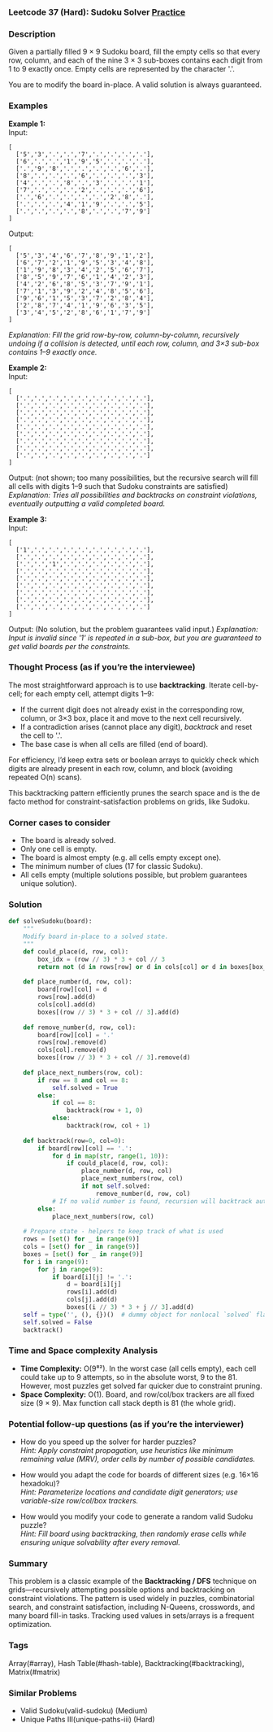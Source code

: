 ### Leetcode 37 (Hard): Sudoku Solver [Practice](https://leetcode.com/problems/sudoku-solver)

### Description  
Given a partially filled 9 × 9 Sudoku board, fill the empty cells so that every row, column, and each of the nine 3 × 3 sub-boxes contains each digit from 1 to 9 exactly once. Empty cells are represented by the character '.'.

You are to modify the board in-place. A valid solution is always guaranteed.

### Examples  

**Example 1:**  
Input:  
```
[
  ['5','3','.','.','7','.','.','.','.'],
  ['6','.','.','1','9','5','.','.','.'],
  ['.','9','8','.','.','.','.','6','.'],
  ['8','.','.','.','6','.','.','.','3'],
  ['4','.','.','8','.','3','.','.','1'],
  ['7','.','.','.','2','.','.','.','6'],
  ['.','6','.','.','.','.','2','8','.'],
  ['.','.','.','4','1','9','.','.','5'],
  ['.','.','.','.','8','.','.','7','9']
]
```
Output:  
```
[
  ['5','3','4','6','7','8','9','1','2'],
  ['6','7','2','1','9','5','3','4','8'],
  ['1','9','8','3','4','2','5','6','7'],
  ['8','5','9','7','6','1','4','2','3'],
  ['4','2','6','8','5','3','7','9','1'],
  ['7','1','3','9','2','4','8','5','6'],
  ['9','6','1','5','3','7','2','8','4'],
  ['2','8','7','4','1','9','6','3','5'],
  ['3','4','5','2','8','6','1','7','9']
]
```
*Explanation: Fill the grid row-by-row, column-by-column, recursively undoing if a collision is detected, until each row, column, and 3×3 sub-box contains 1–9 exactly once.*

**Example 2:**  
Input:  
```
[
  ['.','.','.','.','.','.','.','.','.'],
  ['.','.','.','.','.','.','.','.','.'],
  ['.','.','.','.','.','.','.','.','.'],
  ['.','.','.','.','.','.','.','.','.'],
  ['.','.','.','.','.','.','.','.','.'],
  ['.','.','.','.','.','.','.','.','.'],
  ['.','.','.','.','.','.','.','.','.'],
  ['.','.','.','.','.','.','.','.','.'],
  ['.','.','.','.','.','.','.','.','.']
]
```
Output: (not shown; too many possibilities, but the recursive search will fill all cells with digits 1–9 such that Sudoku constraints are satisfied)
*Explanation: Tries all possibilities and backtracks on constraint violations, eventually outputting a valid completed board.*

**Example 3:**  
Input:  
```
[
  ['1','.','.','.','.','.','.','.','.'],
  ['.','.','.','.','.','.','.','.','.'],
  ['.','.','1','.','.','.','.','.','.'],
  ['.','.','.','.','.','.','.','.','.'],
  ['.','.','.','.','.','.','.','.','.'],
  ['.','.','.','.','.','.','.','.','.'],
  ['.','.','.','.','.','.','.','.','.'],
  ['.','.','.','.','.','.','.','.','.'],
  ['.','.','.','.','.','.','.','.','.']
]
```
Output: (No solution, but the problem guarantees valid input.)
*Explanation: Input is invalid since '1' is repeated in a sub-box, but you are guaranteed to get valid boards per the constraints.*

### Thought Process (as if you’re the interviewee)  
The most straightforward approach is to use **backtracking**. Iterate cell-by-cell; for each empty cell, attempt digits 1–9:
- If the current digit does not already exist in the corresponding row, column, or 3×3 box, place it and move to the next cell recursively.
- If a contradiction arises (cannot place any digit), *backtrack* and reset the cell to '.'.
- The base case is when all cells are filled (end of board).

For efficiency, I’d keep extra sets or boolean arrays to quickly check which digits are already present in each row, column, and block (avoiding repeated O(n) scans).

This backtracking pattern efficiently prunes the search space and is the de facto method for constraint-satisfaction problems on grids, like Sudoku.

### Corner cases to consider  
- The board is already solved.
- Only one cell is empty.
- The board is almost empty (e.g. all cells empty except one).
- The minimum number of clues (17 for classic Sudoku).
- All cells empty (multiple solutions possible, but problem guarantees unique solution).

### Solution

```python
def solveSudoku(board):
    """
    Modify board in-place to a solved state.
    """
    def could_place(d, row, col):
        box_idx = (row // 3) * 3 + col // 3
        return not (d in rows[row] or d in cols[col] or d in boxes[box_idx])
    
    def place_number(d, row, col):
        board[row][col] = d
        rows[row].add(d)
        cols[col].add(d)
        boxes[(row // 3) * 3 + col // 3].add(d)
        
    def remove_number(d, row, col):
        board[row][col] = '.'
        rows[row].remove(d)
        cols[col].remove(d)
        boxes[(row // 3) * 3 + col // 3].remove(d)
        
    def place_next_numbers(row, col):
        if row == 8 and col == 8:
            self.solved = True
        else:
            if col == 8:
                backtrack(row + 1, 0)
            else:
                backtrack(row, col + 1)
        
    def backtrack(row=0, col=0):
        if board[row][col] == '.':
            for d in map(str, range(1, 10)):
                if could_place(d, row, col):
                    place_number(d, row, col)
                    place_next_numbers(row, col)
                    if not self.solved:
                        remove_number(d, row, col)
            # If no valid number is found, recursion will backtrack automatically
        else:
            place_next_numbers(row, col)
    
    # Prepare state - helpers to keep track of what is used
    rows = [set() for _ in range(9)]
    cols = [set() for _ in range(9)]
    boxes = [set() for _ in range(9)]
    for i in range(9):
        for j in range(9):
            if board[i][j] != '.':
                d = board[i][j]
                rows[i].add(d)
                cols[j].add(d)
                boxes[(i // 3) * 3 + j // 3].add(d)
    self = type('', (), {})()  # dummy object for nonlocal `solved` flag
    self.solved = False
    backtrack()
```

### Time and Space complexity Analysis  

- **Time Complexity:** O(9⁸²). In the worst case (all cells empty), each cell could take up to 9 attempts, so in the absolute worst, 9 to the 81. However, most puzzles get solved far quicker due to constraint pruning.
- **Space Complexity:** O(1). Board, and row/col/box trackers are all fixed size (9 × 9). Max function call stack depth is 81 (the whole grid).

### Potential follow-up questions (as if you’re the interviewer)  

- How do you speed up the solver for harder puzzles?  
  *Hint: Apply constraint propagation, use heuristics like minimum remaining value (MRV), order cells by number of possible candidates.*

- How would you adapt the code for boards of different sizes (e.g. 16×16 hexadoku)?  
  *Hint: Parameterize locations and candidate digit generators; use variable-size row/col/box trackers.*

- How would you modify your code to generate a random valid Sudoku puzzle?  
  *Hint: Fill board using backtracking, then randomly erase cells while ensuring unique solvability after every removal.*

### Summary
This problem is a classic example of the **Backtracking / DFS** technique on grids—recursively attempting possible options and backtracking on constraint violations. The pattern is used widely in puzzles, combinatorial search, and constraint satisfaction, including N-Queens, crosswords, and many board fill-in tasks. Tracking used values in sets/arrays is a frequent optimization.

### Tags
Array(#array), Hash Table(#hash-table), Backtracking(#backtracking), Matrix(#matrix)

### Similar Problems
- Valid Sudoku(valid-sudoku) (Medium)
- Unique Paths III(unique-paths-iii) (Hard)